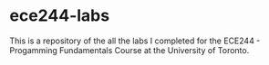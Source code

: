 # ece244-labs

This is a repository of the all the labs I completed for the ECE244 - Progamming Fundamentals Course at the University of Toronto.
